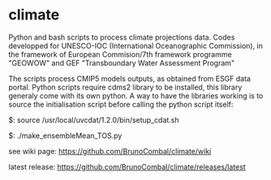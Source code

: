climate
=======

Python and bash scripts to process climate projections data.
Codes developped for UNESCO-IOC (International Oceanographic Commission), in the framework of European Commision/7th framework programme "GEOWOW" and GEF "Transboundary Water Assessment Program"

The scripts process CMIP5 models outputs, as obtained from ESGF data portal.
Python scripts require cdms2 library to be installed, this library generaly come with its own python. A way to have the libraries working is to source the initialisation script before calling the python script itself:

$: source /usr/local/uvcdat/1.2.0/bin/setup_cdat.sh

$: ./make_ensembleMean_TOS.py

see wiki page:
https://github.com/BrunoCombal/climate/wiki

latest release:
https://github.com/BrunoCombal/climate/releases/latest